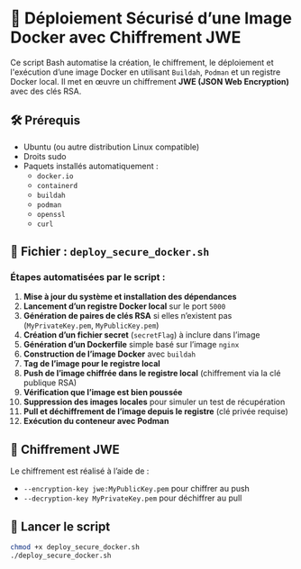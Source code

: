 # 🔐 Déploiement Sécurisé d’une Image Docker avec Chiffrement JWE

Ce script Bash automatise la création, le chiffrement, le déploiement et l'exécution d’une image Docker en utilisant `Buildah`, `Podman` et un registre Docker local. Il met en œuvre un chiffrement **JWE (JSON Web Encryption)** avec des clés RSA.

## 🛠 Prérequis

- Ubuntu (ou autre distribution Linux compatible)
- Droits sudo
- Paquets installés automatiquement :
  - `docker.io`
  - `containerd`
  - `buildah`
  - `podman`
  - `openssl`
  - `curl`

## 📄 Fichier : `deploy_secure_docker.sh`

### Étapes automatisées par le script :

1. **Mise à jour du système et installation des dépendances**
2. **Lancement d’un registre Docker local** sur le port `5000`
3. **Génération de paires de clés RSA** si elles n’existent pas (`MyPrivateKey.pem`, `MyPublicKey.pem`)
4. **Création d’un fichier secret** (`secretFlag`) à inclure dans l’image
5. **Génération d’un Dockerfile** simple basé sur l’image `nginx`
6. **Construction de l’image Docker** avec `buildah`
7. **Tag de l’image pour le registre local**
8. **Push de l’image chiffrée dans le registre local** (chiffrement via la clé publique RSA)
9. **Vérification que l’image est bien poussée**
10. **Suppression des images locales** pour simuler un test de récupération
11. **Pull et déchiffrement de l’image depuis le registre** (clé privée requise)
12. **Exécution du conteneur avec Podman**

## 🔐 Chiffrement JWE

Le chiffrement est réalisé à l’aide de :
- `--encryption-key jwe:MyPublicKey.pem` pour chiffrer au push
- `--decryption-key MyPrivateKey.pem` pour déchiffrer au pull

## 🚀 Lancer le script

```bash
chmod +x deploy_secure_docker.sh
./deploy_secure_docker.sh

